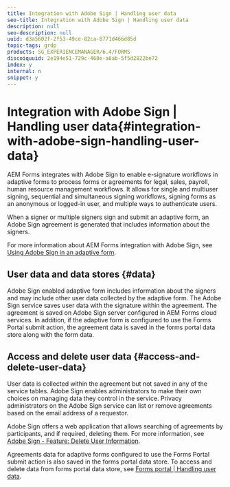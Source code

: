 ```yaml
---
title: Integration with Adobe Sign | Handling user data
seo-title: Integration with Adobe Sign | Handling user data
description: null
seo-description: null
uuid: d3a5602f-2f53-49ce-82ca-8771d466d85d
topic-tags: grdp
products: SG_EXPERIENCEMANAGER/6.4/FORMS
discoiquuid: 2e194e51-729c-460e-a6ab-5f5d2822be72
index: y
internal: n
snippet: y
---
```


# Integration with Adobe Sign | Handling user data{#integration-with-adobe-sign-handling-user-data}

AEM Forms integrates with Adobe Sign to enable e-signature workflows in adaptive forms to process forms or agreements for legal, sales, payroll, human resource management workflows. It allows for single and multiuser signing, sequential and simultaneous signing workflows, signing forms as an anonymous or logged-in user, and multiple ways to authenticate users.

When a signer or multiple signers sign and submit an adaptive form, an Adobe Sign agreement is generated that includes information about the signers.

For more information about AEM Forms integration with Adobe Sign, see [Using Adobe Sign in an adaptive form](../../forms/using/working-with-adobe-sign.md).

## User data and data stores {#data}

Adobe Sign enabled adaptive form includes information about the signers and may include other user data collected by the adaptive form. The Adobe Sign service saves user data with the signature within the agreement. The agreement is saved on Adobe Sign server configured in AEM Forms cloud services. In addition, if the adaptive form is configured to use the Forms Portal submit action, the agreement data is saved in the forms portal data store along with the form data.

## Access and delete user data {#access-and-delete-user-data}

User data is collected within the agreement but not saved in any of the service tables. Adobe Sign enables administrators to make their own choices on managing data they control in the service. Privacy administrators on the Adobe Sign service can list or remove agreements based on the email address of a requestor.

Adobe Sign offers a web application that allows searching of agreements by participants, and if required, deleting them. For more information, see [Adobe Sign - Feature: Delete User Information](/content/help/en/sign/help/adobesign_gdpr_user_deletion).

Agreements data for adaptive forms configured to use the Forms Portal submit action is also saved in the forms portal data store. To access and delete data from forms portal data store, see [Forms portal | Handling user data](../../forms/using/forms-portal-handling-user-data.md).
